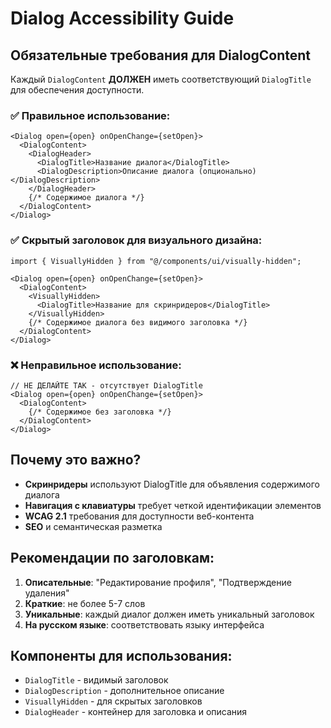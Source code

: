 
# Dialog Accessibility Guide

## Обязательные требования для DialogContent

Каждый `DialogContent` **ДОЛЖЕН** иметь соответствующий `DialogTitle` для обеспечения доступности.

### ✅ Правильное использование:

```tsx
<Dialog open={open} onOpenChange={setOpen}>
  <DialogContent>
    <DialogHeader>
      <DialogTitle>Название диалога</DialogTitle>
      <DialogDescription>Описание диалога (опционально)</DialogDescription>
    </DialogHeader>
    {/* Содержимое диалога */}
  </DialogContent>
</Dialog>
```

### ✅ Скрытый заголовок для визуального дизайна:

```tsx
import { VisuallyHidden } from "@/components/ui/visually-hidden";

<Dialog open={open} onOpenChange={setOpen}>
  <DialogContent>
    <VisuallyHidden>
      <DialogTitle>Название для скринридеров</DialogTitle>
    </VisuallyHidden>
    {/* Содержимое диалога без видимого заголовка */}
  </DialogContent>
</Dialog>
```

### ❌ Неправильное использование:

```tsx
// НЕ ДЕЛАЙТЕ ТАК - отсутствует DialogTitle
<Dialog open={open} onOpenChange={setOpen}>
  <DialogContent>
    {/* Содержимое без заголовка */}
  </DialogContent>
</Dialog>
```

## Почему это важно?

- **Скринридеры** используют DialogTitle для объявления содержимого диалога
- **Навигация с клавиатуры** требует четкой идентификации элементов
- **WCAG 2.1** требования для доступности веб-контента
- **SEO** и семантическая разметка

## Рекомендации по заголовкам:

1. **Описательные**: "Редактирование профиля", "Подтверждение удаления"
2. **Краткие**: не более 5-7 слов
3. **Уникальные**: каждый диалог должен иметь уникальный заголовок
4. **На русском языке**: соответствовать языку интерфейса

## Компоненты для использования:

- `DialogTitle` - видимый заголовок
- `DialogDescription` - дополнительное описание
- `VisuallyHidden` - для скрытых заголовков
- `DialogHeader` - контейнер для заголовка и описания
